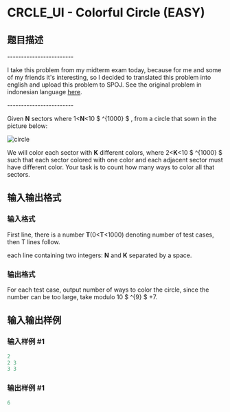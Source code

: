 # CRCLE_UI - Colorful Circle (EASY)

## 题目描述

\------------------------

I take this problem from my midterm exam today, because for me and some of my friends it's interesting, so I decided to translated this problem into english and upload this problem to SPOJ. See the original problem in indonesian language [here](http://2.bp.blogspot.com/-hDQcB4cjLZQ/UKPlwjMSDeI/AAAAAAAAAPA/ZF-EdjfCKyA/s1600/2012-11-14+23.41.39.jpg "Ori").

\------------------------

Given **N** sectors where 1<**N**<10 $ ^{1000} $ , from a circle that sown in the picture below:

![circle](http://2.bp.blogspot.com/-xmt-ef5JnZA/UKPNsaeXZZI/AAAAAAAAAOY/n3UcOwaAFY4/s1600/circle.png "circle")

We will color each sector with **K** different colors, where 2<**K**<10 $ ^{1000} $ such that each sector colored with one color and each adjacent sector must have different color. Your task is to count how many ways to color all that sectors.

## 输入输出格式

### 输入格式

First line, there is a number **T**(0<**T**<1000) denoting number of test cases, then T lines follow.

each line containing two integers: **N** and **K** separated by a space.

### 输出格式

For each test case, output number of ways to color the circle, since the number can be too large, take modulo 10 $ ^{9} $ +7.

## 输入输出样例

### 输入样例 #1

```cpp
2
2 3
3 3
```


### 输出样例 #1

```cpp
6
```


